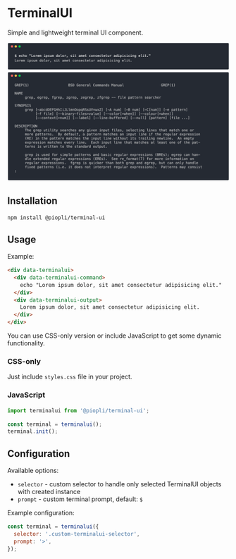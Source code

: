 # TerminalUI

Simple and lightweight terminal UI component.

![Screenshot 1](./assets/screenshot-1.png)
![Screenshot 2](./assets/screenshot-2.png)

## Installation

```
npm install @piopli/terminal-ui
```

## Usage

Example:

```html
<div data-terminalui>
  <div data-terminalui-command>
    echo "Lorem ipsum dolor, sit amet consectetur adipisicing elit."
  </div>
  <div data-terminalui-output>
    Lorem ipsum dolor, sit amet consectetur adipisicing elit.
  </div>
</div>
```

You can use CSS-only version or include JavaScript to get some dynamic functionality.

### CSS-only

Just include `styles.css` file in your project.

### JavaScript

```javascript
import terminalui from '@piopli/terminal-ui';
```

```javascript
const terminal = terminalui();
terminal.init();
```

## Configuration

Available options:

- `selector` - custom selector to handle only selected TerminalUI objects with created instance
- `prompt` - custom terminal prompt, default: `$`

Example configuration:

```javascript
const terminal = terminalui({
  selector: '.custom-terminalui-selector',
  prompt: '>',
});
```

